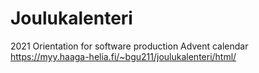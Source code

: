 # Joulukalenteri
2021 Orientation for software production Advent calendar
https://myy.haaga-helia.fi/~bgu211/joulukalenteri/html/
